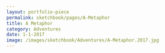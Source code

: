 ```yaml
---
layout: portfolio-piece
permalink: sketchbook/pages/A-Metaphor
title: A Metaphor
category: Adventures
date: 1-1-2017
image: /images/sketchbook/Adventures/A-Metaphor.2017.jpg
---
```

